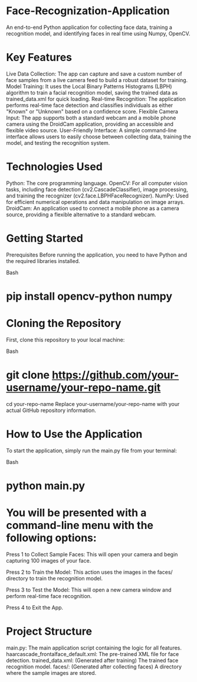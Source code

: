 # Face-Recognization-Application
An end-to-end Python application for collecting face data, training a recognition model, and identifying faces in real time using Numpy, OpenCV.

# Key Features

Live Data Collection: The app can capture and save a custom number of face samples from a live camera feed to build a robust dataset for training.
Model Training: It uses the Local Binary Patterns Histograms (LBPH) algorithm to train a facial recognition model, saving the trained data as trained_data.xml for quick loading.
Real-time Recognition: The application performs real-time face detection and classifies individuals as either "Known" or "Unknown" based on a confidence score.
Flexible Camera Input: The app supports both a standard webcam and a mobile phone camera using the DroidCam application, providing an accessible and flexible video source.
User-Friendly Interface: A simple command-line interface allows users to easily choose between collecting data, training the model, and testing the recognition system.

# Technologies Used

Python: The core programming language.
OpenCV: For all computer vision tasks, including face detection (cv2.CascadeClassifier), image processing, and training the recognizer (cv2.face.LBPHFaceRecognizer).
NumPy: Used for efficient numerical operations and data manipulation on image arrays.
DroidCam: An application used to connect a mobile phone as a camera source, providing a flexible alternative to a standard webcam.

# Getting Started
Prerequisites
Before running the application, you need to have Python and the required libraries installed.

Bash
# pip install opencv-python numpy

# Cloning the Repository
First, clone this repository to your local machine:

Bash
# git clone https://github.com/your-username/your-repo-name.git
cd your-repo-name
Replace your-username/your-repo-name with your actual GitHub repository information.

# How to Use the Application
To start the application, simply run the main.py file from your terminal:

Bash
# python main.py

# You will be presented with a command-line menu with the following options:

Press 1 to Collect Sample Faces: This will open your camera and begin capturing 100 images of your face.

Press 2 to Train the Model: This action uses the images in the faces/ directory to train the recognition model.

Press 3 to Test the Model: This will open a new camera window and perform real-time face recognition.

Press 4 to Exit the App.

# Project Structure

main.py: The main application script containing the logic for all features.
haarcascade_frontalface_default.xml: The pre-trained XML file for face detection.
trained_data.xml: (Generated after training) The trained face recognition model.
faces/: (Generated after collecting faces) A directory where the sample images are stored.

